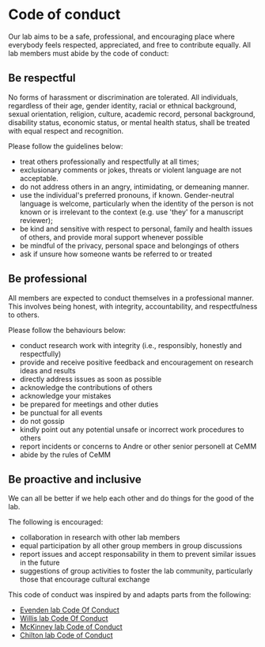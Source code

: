 # Code of conduct

Our lab aims to be a safe, professional, and encouraging place where everybody feels respected, appreciated, and free to contribute equally.
All lab members must abide by the code of conduct:

## Be respectful

No forms of harassment or discrimination are tolerated.
All individuals, regardless of their age, gender identity, racial or ethnical background, sexual orientation, religion, culture, academic record, personal background, disability status, economic status, or mental health status, shall be treated with equal respect and recognition.

Please follow the guidelines below:

- treat others professionally and respectfully at all times;
- exclusionary comments or jokes, threats or violent language are not acceptable.
- do not address others in an angry, intimidating, or demeaning manner.
- use the individual's preferred pronouns, if known. Gender-neutral language is welcome, particularly when the identity of the person is not known or is irrelevant to the context (e.g. use 'they' for a manuscript reviewer);
- be kind and sensitive with respect to personal, family and health issues of others, and provide moral support whenever possible
- be mindful of the privacy, personal space and belongings of others
- ask if unsure how someone wants be referred to or treated

## Be professional

All members are expected to conduct themselves in a professional manner.
This involves being honest, with integrity, accountability, and respectfulness to others.

Please follow the behaviours below:

- conduct research work with integrity (i.e., responsibly, honestly and respectfully)
- provide and receive positive feedback and encouragement on research ideas and results
- directly address issues as soon as possible
- acknowledge the contributions of others
- acknowledge your mistakes
- be prepared for meetings and other duties
- be punctual for all events
- do not gossip
- kindly point out any potential unsafe or incorrect work procedures to others
- report incidents or concerns to Andre or other senior personell at CeMM
- abide by the rules of CeMM

## Be proactive and inclusive

We can all be better if we help each other and do things for the good of the lab.

The following is encouraged:

- collaboration in research with other lab members
- equal participation by all other group members in group discussions
- report issues and accept responsability in them to prevent similar issues in the future
- suggestions of group activities to foster the lab community, particularly those that encourage cultural exchange

This code of conduct was inspired by and adapts parts from the following:

- [Evenden lab Code Of Conduct](https://grad.biology.ualberta.ca/evenden/lab-code-of-conduct/)
- [Willis lab Code Of Conduct](https://willisglycobiologylab.com/lab-code-of-conduct/)
- [McKinney lab Code of Conduct](https://mckinneylab.weebly.com/lab-code-of-conduct.html)
- [Chilton lab Code of Conduct](https://research-groups.usask.ca/chilton/lab-code-of-conduct.php)
